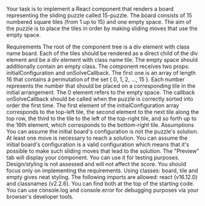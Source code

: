 Your task is to implement a React component that renders a board representing the sliding puzzle called 15-puzzle. The board consists of 15 numbered square tiles (from 1 up to 15) and one empty space. The aim of the puzzle is to place the tiles in order by making sliding moves that use the empty space.

Requirements
The root of the component tree is a div element with class name board.
Each of the tiles should be rendered as a direct child of the div element and be a div element with class name tile. The empty space should additionally contain an empty class.
The component receives two props: initialConfiguration and onSolveCallback. The first one is an array of length 16 that contains a permutation of the set { 0, 1, 2, ..., 15 }. Each number represents the number that should be placed on a corresponding tile in the initial arrangement. The 0 element refers to the empty space. The callback onSolveCallback should be called when the puzzle is correctly sorted into order the first time.
The first element of the initialConfiguration array corresponds to the top-left tile, the second element to the next tile along the top row, the third to the tile to the left of the top-right tile, and so forth up to the 16th element, which corresponds to the bottom-right tile.
Assumptions
You can assume the initial board's configuration is not the puzzle's solution. At least one move is necessary to reach a solution.
You can assume the initial board's configuration is a valid configuration which means that it's possible to make such sliding moves that lead to the solution.
The "Preview" tab will display your component. You can use it for testing purposes.
Design/styling is not assessed and will not affect the score. You should focus only on implementing the requirements. Using classes: board, tile and empty gives neat styling.
The following imports are allowed: react (v16.12.0) and classnames (v2.2.6). You can find both at the top of the starting code.
You can use console.log and console.error for debugging purposes via your browser's developer tools.
